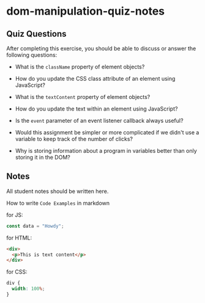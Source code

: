# dom-manipulation-quiz-notes

## Quiz Questions

After completing this exercise, you should be able to discuss or answer the following questions:

- What is the `className` property of element objects?

- How do you update the CSS class attribute of an element using JavaScript?

- What is the `textContent` property of element objects?

- How do you update the text within an element using JavaScript?

- Is the `event` parameter of an event listener callback always useful?

- Would this assignment be simpler or more complicated if we didn't use a variable to keep track of the number of clicks?

- Why is storing information about a program in variables better than only storing it in the DOM?


## Notes

All student notes should be written here.


How to write `Code Examples` in markdown

for JS:

```javascript
const data = "Howdy";
```

for HTML:

```html
<div>
  <p>This is text content</p>
</div>
```

for CSS:

```css
div {
  width: 100%;
}
```